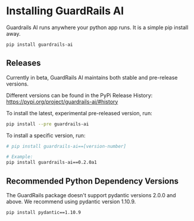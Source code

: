 # Installing GuardRails AI 

Guardrails AI runs anywhere your python app runs. It is a simple pip install away.

```bash
pip install guardrails-ai
```

## Releases

Currently in beta, GuardRails AI maintains both stable and pre-release versions. 

Different versions can be found in the PyPi Release History:
https://pypi.org/project/guardrails-ai/#history


To install the latest, experimental pre-released version, run:

```bash
pip install --pre guardrails-ai
```

To install a specific version, run:

```bash
# pip install guardrails-ai==[version-number]

# Example:
pip install guardrails-ai==0.2.0a1
```

## Recommended Python Dependency Versions

The GuardRails package doesn't support pydantic versions 2.0.0 and above. We recommend using pydantic version 1.10.9.

```bash
pip install pydantic==1.10.9
```
